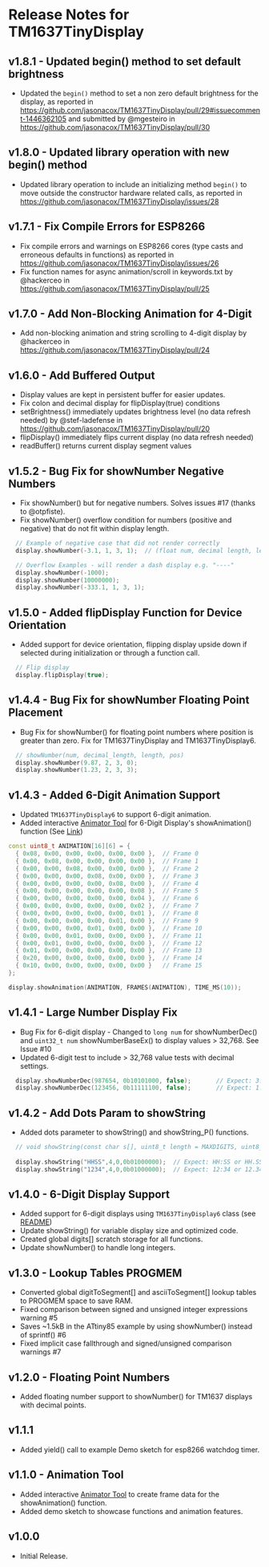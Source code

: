 # Release Notes for TM1637TinyDisplay

## v1.8.1 - Updated begin() method to set default brightness

* Updated the `begin()` method to set a non zero default brightness for the display, as reported in https://github.com/jasonacox/TM1637TinyDisplay/pull/29#issuecomment-1446362105 and submitted by @mgesteiro in https://github.com/jasonacox/TM1637TinyDisplay/pull/30

## v1.8.0 - Updated library operation with new begin() method

* Updated library operation to include an initializing method `begin()` to move outside the constructor hardware related calls, as reported in https://github.com/jasonacox/TM1637TinyDisplay/issues/28

## v1.7.1 - Fix Compile Errors for ESP8266

* Fix compile errors and warnings on ESP8266 cores (type casts and erroneous defaults in functions) as reported in https://github.com/jasonacox/TM1637TinyDisplay/issues/26
* Fix function names for async animation/scroll in keywords.txt by @hackerceo in https://github.com/jasonacox/TM1637TinyDisplay/pull/25

## v1.7.0 - Add Non-Blocking Animation for 4-Digit

* Add non-blocking animation and string scrolling to 4-digit display by @hackerceo in https://github.com/jasonacox/TM1637TinyDisplay/pull/24

## v1.6.0 - Add Buffered Output
- Display values are kept in persistent buffer for easier updates.
- Fix colon and decimal display for flipDisplay(true) conditions
- setBrightness() immediately updates brightness level (no data refresh needed) by @stef-ladefense in https://github.com/jasonacox/TM1637TinyDisplay/pull/20
- flipDisplay() immediately flips current display (no data refresh needed)
- readBuffer() returns current display segment values

## v1.5.2 - Bug Fix for showNumber Negative Numbers
- Fix showNumber() but for negative numbers.  Solves issues #17 (thanks to @otpfiste).
- Fix showNumber() overflow condition for numbers (positive and negative) that do not fit within display length.
```cpp
  // Example of negative case that did not render correctly
  display.showNumber(-3.1, 1, 3, 1);  // (float num, decimal length, length, position)

  // Overflow Examples - will render a dash display e.g. "----" 
  display.showNumber(-1000);
  display.showNumber(10000000);
  display.showNumber(-333.1, 1, 3, 1);
```

## v1.5.0 - Added flipDisplay Function for Device Orientation
- Added support for device orientation, flipping display upside down if selected during
initialization or through a function call.
```cpp
  // Flip display
  display.flipDisplay(true);
```

## v1.4.4 - Bug Fix for showNumber Floating Point Placement
- Bug Fix for showNumber() for floating point numbers where position is greater than zero.  Fix for TM1637TinyDisplay and TM1637TinyDisplay6.
```cpp
  // showNumber(num, decimal_length, length, pos)
  display.showNumber(9.87, 2, 3, 0);
  display.showNumber(1.23, 2, 3, 3);
```

## v1.4.3 - Added 6-Digit Animation Support
- Updated `TM1637TinyDisplay6` to support 6-digit animation.
- Added interactive [Animator Tool](https://jasonacox.github.io/TM1637TinyDisplay/examples/7-segment-animator6.html) for 6-Digit Display's showAnimation() function (See [Link](https://jasonacox.github.io/TM1637TinyDisplay/examples/7-segment-animator6.html))
```cpp
const uint8_t ANIMATION[16][6] = {
  { 0x08, 0x00, 0x00, 0x00, 0x00, 0x00 },  // Frame 0
  { 0x00, 0x08, 0x00, 0x00, 0x00, 0x00 },  // Frame 1
  { 0x00, 0x00, 0x08, 0x00, 0x00, 0x00 },  // Frame 2
  { 0x00, 0x00, 0x00, 0x08, 0x00, 0x00 },  // Frame 3
  { 0x00, 0x00, 0x00, 0x00, 0x08, 0x00 },  // Frame 4
  { 0x00, 0x00, 0x00, 0x00, 0x00, 0x08 },  // Frame 5
  { 0x00, 0x00, 0x00, 0x00, 0x00, 0x04 },  // Frame 6
  { 0x00, 0x00, 0x00, 0x00, 0x00, 0x02 },  // Frame 7
  { 0x00, 0x00, 0x00, 0x00, 0x00, 0x01 },  // Frame 8
  { 0x00, 0x00, 0x00, 0x00, 0x01, 0x00 },  // Frame 9
  { 0x00, 0x00, 0x00, 0x01, 0x00, 0x00 },  // Frame 10
  { 0x00, 0x00, 0x01, 0x00, 0x00, 0x00 },  // Frame 11
  { 0x00, 0x01, 0x00, 0x00, 0x00, 0x00 },  // Frame 12
  { 0x01, 0x00, 0x00, 0x00, 0x00, 0x00 },  // Frame 13
  { 0x20, 0x00, 0x00, 0x00, 0x00, 0x00 },  // Frame 14
  { 0x10, 0x00, 0x00, 0x00, 0x00, 0x00 }   // Frame 15
};

display.showAnimation(ANIMATION, FRAMES(ANIMATION), TIME_MS(10));
```

## v1.4.1 - Large Number Display Fix
- Bug Fix for 6-digit display - Changed to `long num` for showNumberDec() and `uint32_t num` showNumberBaseEx() to display values > 32,768.  See Issue #10
- Updated 6-digit test to include > 32,768 value tests with decimal settings.
```cpp
  display.showNumberDec(987654, 0b10101000, false);       // Expect: 3.03.03.
  display.showNumberDec(123456, 0b11111100, false);       // Expect: 1.2.3.4.5.6.
```

## v1.4.2 - Add Dots Param to showString
- Added dots parameter to showString() and showString_P() functions.
```cpp
  // void showString(const char s[], uint8_t length = MAXDIGITS, uint8_t pos = 0, uint8_t dots = 0);
  
  display.showString("HHSS",4,0,0b01000000);  // Expect: HH:SS or HH.SS
  display.showString("1234",4,0,0b01000000);  // Expect: 12:34 or 12.34
```

## v1.4.0 - 6-Digit Display Support
- Added support for 6-digit displays using `TM1637TinyDisplay6` class (see [README](https://github.com/jasonacox/TM1637TinyDisplay#tm1637-6-digit-display---tm1637tinydisplay6))
- Update showString() for variable display size and optimized code.
- Created global digits[] scratch storage for all functions.
- Update showNumber() to handle long integers.

## v1.3.0 - Lookup Tables PROGMEM
- Converted global digitToSegment[] and asciiToSegment[] lookup tables to PROGMEM space to save RAM.
- Fixed comparison between signed and unsigned integer expressions warning #5 
- Saves ~1.5kB in the ATtiny85 example by using showNumber() instead of sprintf() #6
- Fixed implicit case fallthrough and signed/unsigned comparison warnings #7

## v1.2.0 - Floating Point Numbers
- Added floating number support to showNumber() for TM1637 displays with decimal points.

## v1.1.1
- Added yield() call to example Demo sketch for esp8266 watchdog timer.

## v1.1.0 - Animation Tool
- Added interactive [Animator Tool](https://jasonacox.github.io/TM1637TinyDisplay/examples/7-segment-animator.html) to create frame data for the showAnimation() function.
- Added demo sketch to showcase functions and animation features.

## v1.0.0
- Initial Release.
